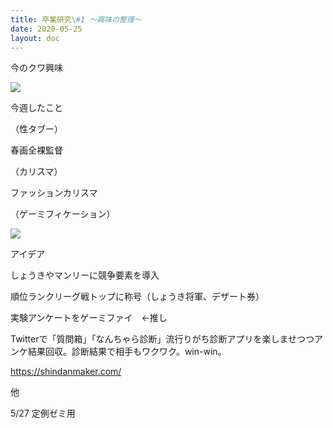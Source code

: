 ```yaml
---
title: 卒業研究\#1 〜興味の整理〜
date: 2020-05-25
layout: doc
---
```


今のクワ興味

![](https://chankuwa.com/wp-content/uploads/2020/05/スクリーンショット-2020-05-26-0.54.21-1024x574.png)

今週したこと

（性タブー）

春画全裸監督

（カリスマ）

ファッションカリスマ

（ゲーミフィケーション）

![](https://chankuwa.com/wp-content/uploads/2020/05/スクリーンショット-2020-05-26-1.23.34-1024x404.png)

アイデア

しょうきやマンリーに競争要素を導入

順位ランクリーグ戦トップに称号（しょうき将軍、デザート券）

実験アンケートをゲーミファイ　←推し

Twitterで「質問箱」「なんちゃら診断」流行りがち診断アプリを楽しませつつアンケ結果回収。診断結果で相手もワクワク。win-win。

https://shindanmaker.com/

他

5/27 定例ゼミ用